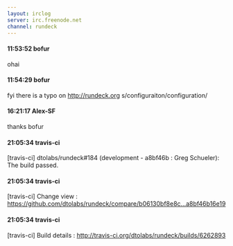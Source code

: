 ```yaml
---
layout: irclog
server: irc.freenode.net
channel: rundeck
---
```


#### 11:53:52 bofur
 ohai
#### 11:54:29 bofur
 fyi there is a typo on http://rundeck.org s/configuraiton/configuration/
#### 16:21:17 Alex-SF
 thanks bofur 
#### 21:05:34 travis-ci
 \[travis-ci\] dtolabs/rundeck#184 (development - a8bf46b : Greg Schueler): The build passed.
#### 21:05:34 travis-ci
 \[travis-ci\] Change view : https://github.com/dtolabs/rundeck/compare/b06130bf8e8c...a8bf46b16e19
#### 21:05:34 travis-ci
 \[travis-ci\] Build details : http://travis-ci.org/dtolabs/rundeck/builds/6262893
